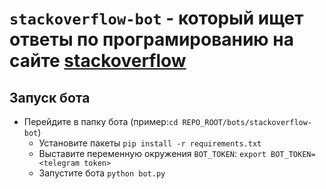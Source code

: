 # `stackoverflow-bot` - который ищет ответы по програмированию на сайте [stackoverflow](https://stackoverflow.com/)
## Запуск бота
 - Перейдите в папку бота (пример:`cd REPO_ROOT/bots/stackoverflow-bot`)
	- Установите пакеты `pip install -r requirements.txt`
	- Выставите переменную окружения `BOT_TOKEN`:  `export BOT_TOKEN=<telegram token>`
	- Запустите бота `python bot.py`